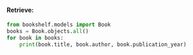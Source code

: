 #### **Retrieve:**
```python
from bookshelf.models import Book
books = Book.objects.all()
for book in books:
    print(book.title, book.author, book.publication_year)